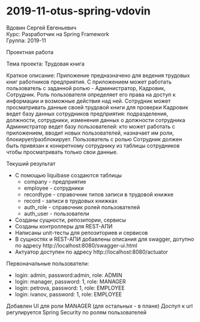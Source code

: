 # 2019-11-otus-spring-vdovin
Вдовин Сергей Евгеньевич <br/>
Курс: Разработчик на Spring Framework <br/>
Группа: 2019-11 <br/>

Проектная работа

Тема проекта: Трудовая книга

Краткое описание:
Приложение предназначено для ведения трудовых книг работников предприятия.
С приложением может работать пользователь с заданной ролью - Администратор, Кадровик, Сотрудник.
Роль пользователя определяет его права на доступ к информации и возможные действия над ней.
Сотрудник может просматривать данные своей трудовой книги для проверки
Кадровик ведет базу данных сотрудников предприятия: подразделения, должности, сотрудники, изменения данных о должности сотрудника
Администратор ведет базу пользователей: кто может работать с приложением, вводит новых пользователей, назначает им роли, блокирует/разблокирует.
Пользователь с ролью Сотрудник должен быть привязан к конкретному сотруднику из таблицы сотрудников чтобы просматривать только свои данные.

Текуший результат

- С помощью liquibase создаются таблицы 
  - company    - предприятие
  - employee   - сотрудники
  - recordtype - справочник типов записи в трудовой книжке
  - record     - записи в трудовых книжках
  - auth_role  - справочник ролей пользователей
  - auth_user  - пользователи
- Созданы сущности, репозитории, сервисы
- Созданы контроллеры для REST-АПИ
- Написаны unit-тесты для репозиториев и сервисов
- В сущностях и REST-АПИ добавлены описания для swagger, дотупно по адресу
  http://localhost:8080/swagger-ui.html
- Актуатор доступен по адресу
  http://localhost:8080/actuator

Первоначальные пользователи:
- login: admin, password:admin, role: ADMIN
- login: manager, password: 1, role: MANAGER
- login: petrova, password: 1, role: EMPLOYEE
- login: ivanov, password: 1, role: EMPLOYEE

Добавлен UI для роли MANAGER (для остальных - в плане)
Доспуп к url регулируется Spring Security по ролям пользователей

